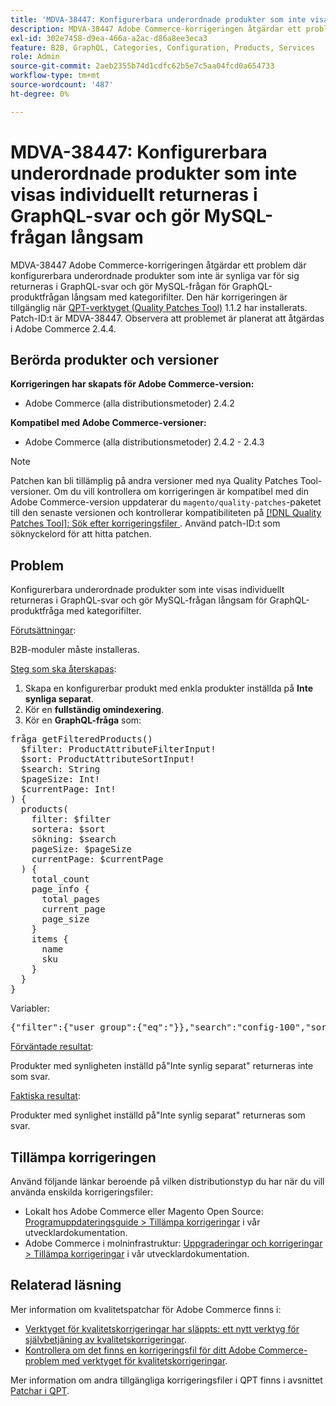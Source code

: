 ```yaml
---
title: 'MDVA-38447: Konfigurerbara underordnade produkter som inte visas individuellt returneras i GraphQL-svar och gör MySQL-frågan långsam'
description: MDVA-38447 Adobe Commerce-korrigeringen åtgärdar ett problem där konfigurerbara underordnade produkter som inte är synliga var för sig returneras i GraphQL-svar och gör MySQL-frågan för GraphQL-produktfrågan långsam med kategorifilter. Den här korrigeringen är tillgänglig när [QPT-verktyget (Quality Patches Tool)](/help/announcements/adobe-commerce-announcements/magento-quality-patches-released-new-tool-to-self-serve-quality-patches.md) 1.1.2 är installerat. Patch-ID:t är MDVA-38447. Observera att problemet är planerat att åtgärdas i Adobe Commerce 2.4.4.
exl-id: 302e7458-d9ea-466a-a2ac-d86a8ee3eca3
feature: B2B, GraphQL, Categories, Configuration, Products, Services
role: Admin
source-git-commit: 2aeb2355b74d1cdfc62b5e7c5aa04fcd0a654733
workflow-type: tm+mt
source-wordcount: '487'
ht-degree: 0%

---
```


# MDVA-38447: Konfigurerbara underordnade produkter som inte visas individuellt returneras i GraphQL-svar och gör MySQL-frågan långsam

MDVA-38447 Adobe Commerce-korrigeringen åtgärdar ett problem där konfigurerbara underordnade produkter som inte är synliga var för sig returneras i GraphQL-svar och gör MySQL-frågan för GraphQL-produktfrågan långsam med kategorifilter. Den här korrigeringen är tillgänglig när [QPT-verktyget (Quality Patches Tool)](/help/announcements/adobe-commerce-announcements/magento-quality-patches-released-new-tool-to-self-serve-quality-patches.md) 1.1.2 har installerats. Patch-ID:t är MDVA-38447. Observera att problemet är planerat att åtgärdas i Adobe Commerce 2.4.4.

## Berörda produkter och versioner

**Korrigeringen har skapats för Adobe Commerce-version:**

* Adobe Commerce (alla distributionsmetoder) 2.4.2

**Kompatibel med Adobe Commerce-versioner:**

* Adobe Commerce (alla distributionsmetoder) 2.4.2 - 2.4.3

>[!NOTE]
>
>Patchen kan bli tillämplig på andra versioner med nya Quality Patches Tool-versioner. Om du vill kontrollera om korrigeringen är kompatibel med din Adobe Commerce-version uppdaterar du `magento/quality-patches`-paketet till den senaste versionen och kontrollerar kompatibiliteten på [[!DNL Quality Patches Tool]: Sök efter korrigeringsfiler ](https://experienceleague.adobe.com/tools/commerce-quality-patches/index.html?lang=sv-SE). Använd patch-ID:t som söknyckelord för att hitta patchen.

## Problem

Konfigurerbara underordnade produkter som inte visas individuellt returneras i GraphQL-svar och gör MySQL-frågan långsam för GraphQL-produktfråga med kategorifilter.

<u>Förutsättningar</u>:

B2B-moduler måste installeras.

<u>Steg som ska återskapas</u>:

1. Skapa en konfigurerbar produkt med enkla produkter inställda på **Inte synliga separat**.
1. Kör en **fullständig omindexering**.
1. Kör en **GraphQL-fråga** som:

<pre>fråga getFilteredProducts()
  $filter: ProductAttributeFilterInput!
  $sort: ProductAttributeSortInput!
  $search: String
  $pageSize: Int!
  $currentPage: Int!
) &lbrace;
  products(
    filter: $filter
    sortera: $sort
    sökning: $search
    pageSize: $pageSize
    currentPage: $currentPage
  ) &lbrace;
    total_count
    page_info &lbrace;
      total_pages
      current_page
      page_size
    &rbrace;
    items &lbrace;
      name
      sku
    &rbrace;
  &rbrace;
&rbrace;</pre>

Variabler:

<pre>{"filter":{"user_group":{"eq":"}},"search":"config-100","sort":{},"pageSize":200,"currentPage":1}
</pre>

<u>Förväntade resultat</u>:

Produkter med synligheten inställd på&quot;Inte synlig separat&quot; returneras inte som svar.

<u>Faktiska resultat</u>:

Produkter med synlighet inställd på&quot;Inte synlig separat&quot; returneras som svar.

## Tillämpa korrigeringen

Använd följande länkar beroende på vilken distributionstyp du har när du vill använda enskilda korrigeringsfiler:

* Lokalt hos Adobe Commerce eller Magento Open Source: [Programuppdateringsguide > Tillämpa korrigeringar](https://experienceleague.adobe.com/sv/docs/commerce-operations/tools/quality-patches-tool/usage) i vår utvecklardokumentation.
* Adobe Commerce i molninfrastruktur: [Uppgraderingar och korrigeringar > Tillämpa korrigeringar](https://experienceleague.adobe.com/sv/docs/commerce-cloud-service/user-guide/develop/upgrade/apply-patches) i vår utvecklardokumentation.

## Relaterad läsning

Mer information om kvalitetspatchar för Adobe Commerce finns i:

* [Verktyget för kvalitetskorrigeringar har släppts: ett nytt verktyg för självbetjäning av kvalitetskorrigeringar](/help/announcements/adobe-commerce-announcements/magento-quality-patches-released-new-tool-to-self-serve-quality-patches.md).
* [Kontrollera om det finns en korrigeringsfil för ditt Adobe Commerce-problem med verktyget för kvalitetskorrigeringar](/help/support-tools/patches-available-in-qpt-tool/check-patch-for-magento-issue-with-magento-quality-patches.md).

Mer information om andra tillgängliga korrigeringsfiler i QPT finns i avsnittet [Patchar i QPT](https://support.magento.com/hc/en-us/sections/360010506631-Patches-available-in-QPT-tool-).
